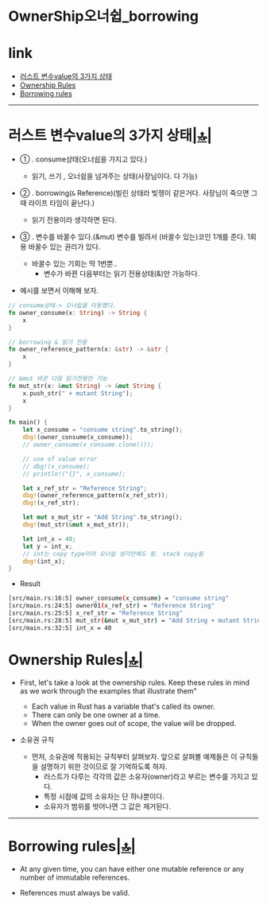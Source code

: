# OwnerShip오너쉽_borrowing

# link

- [러스트 변수value의 3가지 상태](#러스트-변수value의-3가지-상태)
- [Ownership Rules](#ownership-rules)
- [Borrowing rules](#borrowing-rules)

<hr />

# 러스트 변수value의 3가지 상태[|🔝|](#link)

- ① . consume상태(오너쉽을 가지고 있다.)
  - 읽기,  쓰기 ,  오너쉽을 넘겨주는 상태(사장님이다.  다 가능)

- ② . borrowing(`&` Reference)(빌린 상태라 빚쟁이 같은거다.  사장님이 죽으면 그때 라이프 타임이 끝난다.)
  - 읽기 전용이라 생각하면 된다.

- ③ . 변수를 바꿀수 있다.(&mut) 변수를 빌려서 (바꿀수 있는)코인 1개를 준다. 1회용 바꿀수 있는 권리가 있다.
  - 바꿀수 있는 기회는 딱 1번뿐..
    - 변수가 바뀐 다음부터는 읽기 전용상태(&)만 가능하다.


- 예시를 보면서 이해해 보자.

```rs
// consume상태-> 오너쉽을 이동했다.
fn owner_consume(x: String) -> String {
    x
}

// borrowing & 읽기 전용
fn owner_reference_pattern(x: &str) -> &str {
    x
}

// &mut 바꾼 다음 읽기전용만 가능
fn mut_str(x: &mut String) -> &mut String {
    x.push_str(" + mutant String");
    x
}

fn main() {
    let x_consume = "consume string".to_string();
    dbg!(owner_consume(x_consume));
    // owner_consume(x_consume.clone()));

    // use of value error
    // dbg!(x_consume);
    // println!("{}", x_consume);

    let x_ref_str = "Reference String";
    dbg!(owner_reference_pattern(x_ref_str));
    dbg!(x_ref_str);

    let mut x_mut_str = "Add String".to_string();
    dbg!(mut_str(&mut x_mut_str));

    let int_x = 40;
    let y = int_x;
    // int는 copy type이라 오너쉽 생각안해도 됨. stack copy됨
    dbg!(int_x);
}
```

- Result

```bash
[src/main.rs:16:5] owner_consume(x_consume) = "consume string"
[src/main.rs:24:5] owner01(x_ref_str) = "Reference String"
[src/main.rs:25:5] x_ref_str = "Reference String"
[src/main.rs:28:5] mut_str(&mut x_mut_str) = "Add String + mutant String"
[src/main.rs:32:5] int_x = 40
```

# Ownership Rules[|🔝|](#link)

- First, let's take a look at the ownership rules. Keep these rules in mind as we work through the examples that illustrate them"
  - Each value in Rust has a variable that's called its owner.
  - There can only be one owner at a time.
  - When the owner goes out of scope, the value will be dropped.

- 소유권 규칙
  - 먼저, 소유권에 적용되는 규칙부터 살펴보자. 앞으로 살펴볼 예제들은 이 규칙들을 설명하기 위한 것이므로 잘 기억하도록 하자.
    - 러스트가 다루는 각각의 값은 소유자(owner)라고 부르는 변수를 가지고 있다.
    - 특정 시점에 값의 소유자는 단 하나뿐이다.
    - 소유자가 범위를 벗어나면 그 값은 제거된다.


<hr />

# Borrowing rules[|🔝|](#link)

- At any given time, you can have either one mutable reference or any number of immutable references.

- References must always be valid.

